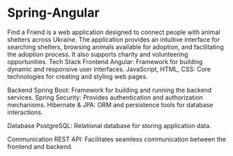 ﻿# Spring-Angular
Find a Friend is a web application designed to connect people with animal shelters across Ukraine. The application provides an intuitive interface for searching shelters, browsing animals available for adoption, and facilitating the adoption process. It also supports charity and volunteering opportunities.
Tech Stack
Frontend
Angular: Framework for building dynamic and responsive user interfaces.
JavaScript, HTML, CSS: Core technologies for creating and styling web pages.

Backend
Spring Boot: Framework for building and running the backend services.
Spring Security: Provides authentication and authorization mechanisms.
Hibernate & JPA: ORM and persistence tools for database interactions.

Database
PostgreSQL: Relational database for storing application data.

Communication
REST API: Facilitates seamless communication between the frontend and backend.

